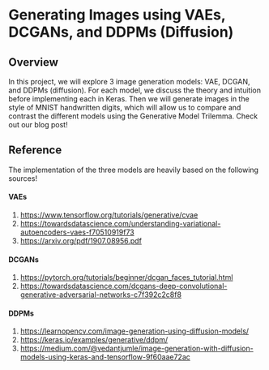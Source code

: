 # Generating Images using VAEs, DCGANs, and DDPMs (Diffusion)

## Overview
In this project, we will explore 3 image generation models: VAE, DCGAN, and DDPMs (diffusion). For each model, we discuss the theory and intuition before implementing each in Keras. Then we will generate images in the style of MNIST handwritten digits, which will allow us to compare and contrast the different models using the Generative Model Trilemma. Check out our blog post! 

## Reference
The implementation of the three models are heavily based on the following sources!

#### VAEs

1. https://www.tensorflow.org/tutorials/generative/cvae
2. https://towardsdatascience.com/understanding-variational-autoencoders-vaes-f70510919f73
3. https://arxiv.org/pdf/1907.08956.pdf

#### DCGANs

1. https://pytorch.org/tutorials/beginner/dcgan_faces_tutorial.html
2. https://towardsdatascience.com/dcgans-deep-convolutional-generative-adversarial-networks-c7f392c2c8f8

#### DDPMs

1. https://learnopencv.com/image-generation-using-diffusion-models/ 
2. https://keras.io/examples/generative/ddpm/
3. https://medium.com/@vedantjumle/image-generation-with-diffusion-models-using-keras-and-tensorflow-9f60aae72ac


